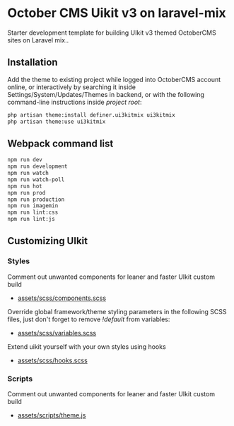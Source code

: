# October CMS Uikit v3 on laravel-mix
Starter development template for building UIkit v3 themed OctoberCMS sites on Laravel mix..

## Installation
Add the theme to existing project while logged into OctoberCMS account online,
or interactively by searching it inside Settings/System/Updates/Themes in backend,
or with the following command-line instructions inside *project root*:

```bash
php artisan theme:install definer.ui3kitmix ui3kitmix
php artisan theme:use ui3kitmix
```

## Webpack command list
```bash
npm run dev
npm run development
npm run watch
npm run watch-poll
npm run hot
npm run prod
npm run production
npm run imagemin
npm run lint:css
npm run lint:js
```

## Customizing UIkit

### Styles
Comment out unwanted components for leaner and faster UIkit custom build
- [assets/scss/components.scss](https://github.com/definer/octobercms-uikit3-laravel-mix/blob/master/assets/scss/components.scss)

Override global framework/theme styling parameters in the following SCSS files, just don't forget to remove *!default* from variables:
- [assets/scss/variables.scss](https://github.com/definer/octobercms-uikit3-laravel-mix/blob/master/assets/scss/variables.scss)

Extend uikit yourself with your own styles using hooks
- [assets/scss/hooks.scss](https://github.com/definer/octobercms-uikit3-laravel-mix/blob/master/assets/scss/hooks.scss)

### Scripts
Comment out unwanted components for leaner and faster UIkit custom build
- [assets/scripts/theme.js](https://github.com/definer/octobercms-uikit3-laravel-mix/blob/master/assets/scripts/theme.js)
